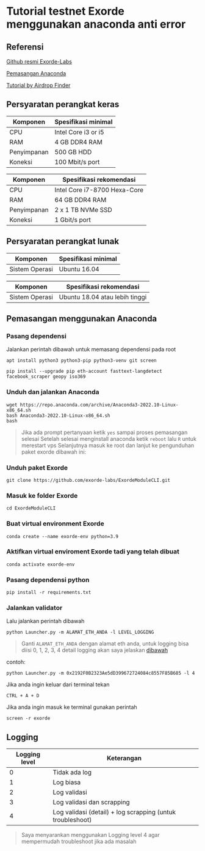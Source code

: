 # Tutorial testnet Exorde menggunakan anaconda anti error

## Referensi

[Github resmi Exorde-Labs](https://github.com/exorde-labs/ExordeModuleCLI/)

[Pemasangan Anaconda](https://docs.conda.io/projects/conda/en/latest/user-guide/install/linux.html)

[Tutorial by Airdrop Finder](https://github.com/bayy420-999/tutorial-testnet-exorde-airdropfinder/blob/main/README.md)

## Persyaratan perangkat keras

| Komponen | Spesifikasi minimal |
|----------|---------------------|
|CPU|Intel Core i3 or i5|
|RAM|4 GB DDR4 RAM|
|Penyimpanan|500 GB HDD|
|Koneksi|100 Mbit/s port|

| Komponen | Spesifikasi rekomendasi |
|----------|---------------------|
|CPU|Intel Core i7-8700 Hexa-Core|
|RAM|64 GB DDR4 RAM|
|Penyimpanan|2 x 1 TB NVMe SSD|
|Koneksi|1 Gbit/s port|

## Persyaratan perangkat lunak

| Komponen | Spesifikasi minimal |
|----------|---------------------|
|Sistem Operasi|Ubuntu 16.04|

| Komponen | Spesifikasi rekomendasi |
|----------|---------------------|
|Sistem Operasi|Ubuntu 18.04 atau lebih tinggi|


## Pemasangan menggunakan Anaconda

### Pasang dependensi

Jalankan perintah dibawah untuk memasang dependensi pada root

```
apt install python3 python3-pip python3-venv git screen
```
```
pip install --upgrade pip eth-account fasttext-langdetect facebook_scraper geopy iso369
```

### Unduh dan jalankan Anaconda

```
wget https://repo.anaconda.com/archive/Anaconda3-2022.10-Linux-x86_64.sh
bash Anaconda3-2022.10-Linux-x86_64.sh
bash
```

> Jika ada prompt pertanyaan ketik `yes` sampai proses pemasangan selesai
> Setelah selesai menginstall anaconda ketik `reboot` lalu `R` untuk merestart vps
> Selanjutnya masuk ke root dan lanjut ke pengunduhan paket exorde dibawah ini:

### Unduh paket Exorde

```
git clone https://github.com/exorde-labs/ExordeModuleCLI.git
```

### Masuk ke folder Exorde

```
cd ExordeModuleCLI
```

### Buat virtual environment Exorde

```
conda create --name exorde-env python=3.9
```

### Aktifkan virtual enviroment Exorde tadi yang telah dibuat

```
conda activate exorde-env
```

### Pasang dependensi python

```
pip install -r requirements.txt
```

### Jalankan validator

Lalu jalankan perintah dibawah

```
python Launcher.py -m ALAMAT_ETH_ANDA -l LEVEL_LOGGING
```
> Ganti `ALAMAT_ETH_ANDA` dengan alamat eth anda, untuk logging bisa diisi 0, 1, 2, 3, 4 detail logging akan saya jelaskan [dibawah](https://github.com/ilhambyte/tutorial-tesnet-exorde-menggunakan-anaconda#logging)

contoh:

```
python Launcher.py -m 0x2192F0B2323Ae5dD399672724084c8557F85B685 -l 4
```

Jika anda ingin keluar dari terminal tekan 

```CTRL + A + D```

Jika anda ingin masuk ke terminal gunakan perintah 

```
screen -r exorde
```

## Logging

| Logging level | Keterangan |
|---------------|------------|
|0|Tidak ada log|
|1|Log biasa|
|2|Log validasi|
|3|Log validasi dan scrapping|
|4|Log validasi (detail) + log scrapping (untuk troubleshoot)

> Saya menyarankan menggunakan Logging level 4 agar mempermudah troubleshoot jika ada masalah
